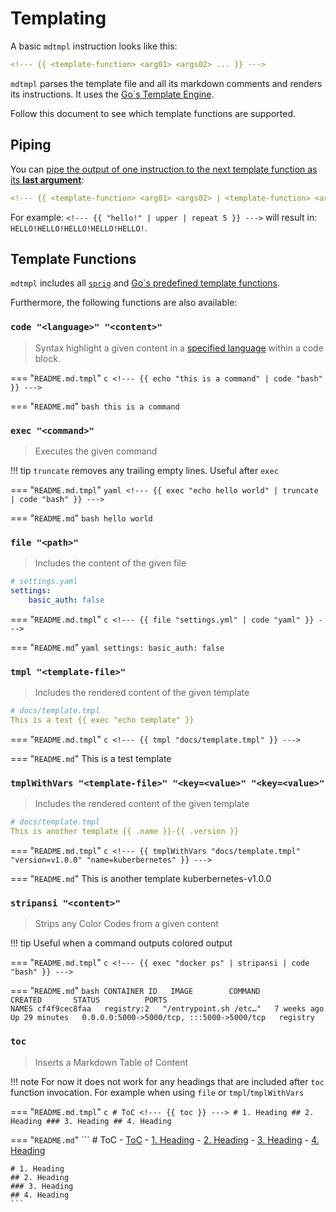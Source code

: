 # Templating
A basic `mdtmpl` instruction looks like this:

```yaml
<!--- {{ <template-function> <arg01> <args02> ... }} --->
```

`mdtmpl` parses the template file and all its markdown comments and renders its instructions. It uses the [Go`s Template Engine](https://pkg.go.dev/text/template).

Follow this document to see which template functions are supported.

## Piping
You can [pipe the output of one instruction to the next template function as its **last argument**](https://pkg.go.dev/text/template#hdr-Pipelines):

```yaml
<!--- {{ <template-function> <arg01> <args02> | <template-function> <args> ... }} --->
```

For example: `<!--- {{ "hello!" | upper | repeat 5 }} --->` will result in:
`HELLO!HELLO!HELLO!HELLO!HELLO!`.

## Template Functions
`mdtmpl` includes all [`sprig`](http://masterminds.github.io/sprig/) and [Go`s predefined template functions](https://pkg.go.dev/text/template#hdr-Functions).

Furthermore, the following functions are also available:

### `code "<language>" "<content>"`
> Syntax highlight a given content in a [specified language](https://github.com/github-linguist/linguist/blob/main/lib/linguist/languages.yml) within a code block.

=== "`README.md.tmpl`"
    ```c
    <!--- {{ echo "this is a command" | code "bash" }} --->
    ```

=== "`README.md`"
    <!--- {{ echo "this is a command" | code "bash" }} --->
    ```bash
    this is a command
    ```

### `exec "<command>"`
> Executes the given command

!!! tip
    `truncate` removes any trailing empty lines. Useful after `exec`

=== "`README.md.tmpl`"
    ```yaml
    <!--- {{ exec "echo hello world" | truncate | code "bash" }} --->
    ```

=== "`README.md`"
    <!--- {{ exec "echo hello world" | truncate | code "bash" }} --->
    ```bash
    hello world
    ```

### `file "<path>"`
> Includes the content of the given file

```yaml
# settings.yaml
settings:
    basic_auth: false
```

=== "`README.md.tmpl`"
    ```c
    <!--- {{ file "settings.yml" | code "yaml" }} --->
    ```

=== "`README.md`"
    <!--- {{ file "settings.yml" | code "yaml" }} --->
    ```yaml
    settings:
        basic_auth: false
    ```

### `tmpl "<template-file>"`
> Includes the rendered content of the given template

```yaml
# docs/template.tmpl
This is a test {{ exec "echo template" }}
```

=== "`README.md.tmpl`"
    ```c
    <!--- {{ tmpl "docs/template.tmpl" }} --->
    ```

=== "`README.md`"
    <!--- {{ tmpl "docs/template.tmpl" }} --->
    This is a test template

### `tmplWithVars "<template-file>" "<key=<value>" "<key=<value>"`
> Includes the rendered content of the given template

```yaml
# docs/template.tmpl
This is another template {{ .name }}-{{ .version }}
```

=== "`README.md.tmpl`"
    ```c
    <!--- {{ tmplWithVars "docs/template.tmpl" "version=v1.0.0" "name=kuberbernetes" }} --->
    ```

=== "`README.md`"
    <!--- {{ tmplWithVars "testdata/template.tmpl" "version=v1.0.0" "name=kuberbernetes" }} --->
    This is another template kuberbernetes-v1.0.0

### `stripansi "<content>"`
> Strips any Color Codes from a given content

!!! tip
    Useful when a command outputs colored output

=== "`README.md.tmpl`"
    ```c
    <!--- {{ exec "docker ps" | stripansi | code "bash" }} --->
    ```

=== "`README.md`"
    <!--- {{ exec "docker ps" | stripansi | code "bash" }} --->
    ```bash
    CONTAINER ID   IMAGE        COMMAND                  CREATED       STATUS          PORTS                                       NAMES
    cf4f9cec8faa   registry:2   "/entrypoint.sh /etc…"   7 weeks ago   Up 29 minutes   0.0.0.0:5000->5000/tcp, :::5000->5000/tcp   registry
    ```

### `toc`
> Inserts a Markdown Table of Content

!!! note
    For now it does not work for any headings that are included after `toc` function invocation. For example when using `file` or `tmpl`/`tmplWithVars`

=== "`README.md.tmpl`"
    ```c
    # ToC
    <!--- {{ toc }} --->
    # 1. Heading
    ## 2. Heading
    ### 3. Heading
    ## 4. Heading
    ```

=== "`README.md`"
    ```
    # ToC
    - [ToC](#toc)
    - [1. Heading](#1.-heading)
    - [2. Heading](#2.-heading)
        - [3. Heading](#3.-heading)
    - [4. Heading](#4.-heading)

    # 1. Heading
    ## 2. Heading
    ### 3. Heading
    ## 4. Heading
    ```
